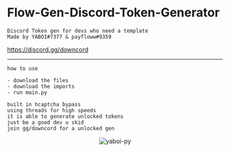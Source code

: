 # Flow-Gen-Discord-Token-Generator
<p align="center">
   
</p>

```
Discord Token gen for devs who need a template
Made by YABOI#7377 & payfloww#9359
```
https://discord.gg/downcord
________________________________

```
how to use
```
```
- download the files 
- download the imports
- run main.py
```
```
built in hcaptcha bypass
using threads for high speeds
it is able to generate unlocked tokens
just be a good dev u skid
join gg/downcord for a unlocked gen
```

<p align="center"><p align="center"> <img src="https://user-images.githubusercontent.com/89107550/180651011-cdcd1ceb-b059-446a-be84-fffda73c734b.png" alt="yaboi-py" /> </p>
